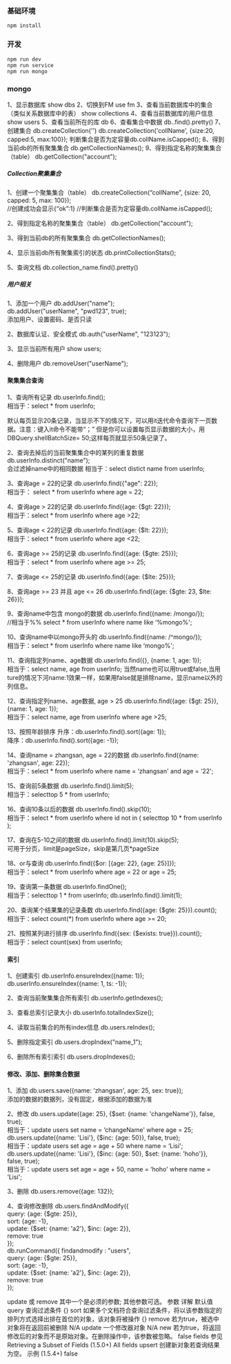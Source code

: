 ### 基础环境
	npm install
### 开发
	npm run dev
	npm run service
	npm run mongo
### mongo
1、显示数据库
	show dbs
2、切换到FM
	use fm
3、查看当前数据库中的集合（类似关系数据库中的表）
	show collections
4、查看当前数据库的用户信息
	show users
5、查看当前所在的库
	db
6、查看集合中数据
	db.<collectionsName>.find().pretty()
7、创建集合
	db.createCollection('<collectionsName>')
	db.createCollection('collName', {size:20, capped:5, max:100});
	判断集合是否为定容量db.collName.isCapped();
8、得到当前db的所有聚集集合
	db.getCollectionNames();
9、得到指定名称的聚集集合（table）
	db.getCollection("account");  

##### Collection聚集集合
1、创建一个聚集集合（table）
db.createCollection(“collName”, {size: 20, capped: 5, max: 100});  
//创建成功会显示{“ok”:1}
//判断集合是否为定容量db.collName.isCapped();

2、得到指定名称的聚集集合（table）
db.getCollection("account");  

3、得到当前db的所有聚集集合
db.getCollectionNames();  

4、显示当前db所有聚集索引的状态
db.printCollectionStats();  

5、查询文档
db.collection_name.find().pretty()

##### 用户相关
1、添加一个用户
db.addUser("name");  
db.addUser("userName", "pwd123", true);   
添加用户、设置密码、是否只读

2、数据库认证、安全模式
db.auth("userName", "123123");  

3、显示当前所有用户
show users;  

4、删除用户
db.removeUser("userName");

#### 聚集集合查询
1、查询所有记录
db.userInfo.find();  
相当于：select * from userInfo;

默认每页显示20条记录，当显示不下的情况下，可以用it迭代命令查询下一页数据。注意：键入it命令不能带“；”
但是你可以设置每页显示数据的大小，用DBQuery.shellBatchSize= 50;这样每页就显示50条记录了。

2、查询去掉后的当前聚集集合中的某列的重复数据
db.userInfo.distinct("name");  
会过滤掉name中的相同数据
相当于：select distict name from userInfo;

3、查询age = 22的记录
db.userInfo.find({"age": 22});  
相当于： select * from userInfo where age = 22;

4、查询age > 22的记录
db.userInfo.find({age: {$gt: 22}});  
相当于：select * from userInfo where age >22;

5、查询age < 22的记录
db.userInfo.find({age: {$lt: 22}});  
相当于：select * from userInfo where age <22;

6、查询age >= 25的记录
db.userInfo.find({age: {$gte: 25}});  
相当于：select * from userInfo where age >= 25;

7、查询age <= 25的记录
db.userInfo.find({age: {$lte: 25}});  

8、查询age >= 23 并且 age <= 26
db.userInfo.find({age: {$gte: 23, $lte: 26}});  

9、查询name中包含 mongo的数据
db.userInfo.find({name: /mongo/});  
//相当于%%
select * from userInfo where name like ‘%mongo%';

10、查询name中以mongo开头的
db.userInfo.find({name: /^mongo/});  
相当于：select * from userInfo where name like ‘mongo%';

11、查询指定列name、age数据
db.userInfo.find({}, {name: 1, age: 1});  
相当于：select name, age from userInfo;
当然name也可以用true或false,当用ture的情况下河name:1效果一样，如果用false就是排除name，显示name以外的列信息。

12、查询指定列name、age数据, age > 25
db.userInfo.find({age: {$gt: 25}}, {name: 1, age: 1});  
相当于：select name, age from userInfo where age >25;

13、按照年龄排序
升序：db.userInfo.find().sort({age: 1});  
降序：db.userInfo.find().sort({age: -1});  

14、查询name = zhangsan, age = 22的数据
db.userInfo.find({name: 'zhangsan', age: 22});  
相当于：select * from userInfo where name = ‘zhangsan' and age = ‘22';

15、查询前5条数据
db.userInfo.find().limit(5);  
相当于：selecttop 5 * from userInfo;

16、查询10条以后的数据
db.userInfo.find().skip(10);  
相当于：select * from userInfo where id not in (
selecttop 10 * from userInfo
);

17、查询在5-10之间的数据
db.userInfo.find().limit(10).skip(5);  
可用于分页，limit是pageSize，skip是第几页*pageSize

18、or与查询
db.userInfo.find({$or: [{age: 22}, {age: 25}]});  
相当于：select * from userInfo where age = 22 or age = 25;

19、查询第一条数据
db.userInfo.findOne();  
相当于：selecttop 1 * from userInfo;
db.userInfo.find().limit(1);

20、查询某个结果集的记录条数
db.userInfo.find({age: {$gte: 25}}).count();  
相当于：select count(*) from userInfo where age >= 20;

21、按照某列进行排序
db.userInfo.find({sex: {$exists: true}}).count();  
相当于：select count(sex) from userInfo;

#### 索引
1、创建索引
db.userInfo.ensureIndex({name: 1});  
db.userInfo.ensureIndex({name: 1, ts: -1});  

2、查询当前聚集集合所有索引
db.userInfo.getIndexes();  

3、查看总索引记录大小
db.userInfo.totalIndexSize();  

4、读取当前集合的所有index信息
db.users.reIndex();  

5、删除指定索引
db.users.dropIndex("name_1");

6、删除所有索引索引
db.users.dropIndexes();  

#### 修改、添加、删除集合数据
1、添加
db.users.save({name: ‘zhangsan', age: 25, sex: true});  
添加的数据的数据列，没有固定，根据添加的数据为准

2、修改
db.users.update({age: 25}, {$set: {name: 'changeName'}}, false, true);  
相当于：update users set name = ‘changeName' where age = 25;  
db.users.update({name: 'Lisi'}, {$inc: {age: 50}}, false, true);  
相当于：update users set age = age + 50 where name = ‘Lisi';  
db.users.update({name: 'Lisi'}, {$inc: {age: 50}, $set: {name: 'hoho'}}, false, true);  
相当于：update users set age = age + 50, name = ‘hoho' where name = ‘Lisi';  

3、删除
db.users.remove({age: 132});  

4、查询修改删除
db.users.findAndModify({  
    query: {age: {$gte: 25}},   
    sort: {age: -1},   
    update: {$set: {name: 'a2'}, $inc: {age: 2}},  
    remove: true  
});  
db.runCommand({ findandmodify : "users",   
    query: {age: {$gte: 25}},   
    sort: {age: -1},   
    update: {$set: {name: 'a2'}, $inc: {age: 2}},  
    remove: true  
});  

update 或 remove 其中一个是必须的参数; 其他参数可选。
参数    详解     默认值
query    查询过滤条件    {}
sort    如果多个文档符合查询过滤条件，将以该参数指定的排列方式选择出排在首位的对象，该对象将被操作    {}
remove    若为true，被选中对象将在返回前被删除 N/A
update    一个修改器对象 N/A
new    若为true，将返回修改后的对象而不是原始对象。在删除操作中，该参数被忽略。  false
fields    参见Retrieving a Subset of Fields (1.5.0+)
All fields
upsert    创建新对象若查询结果为空。 示例 (1.5.4+) false
